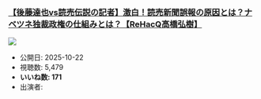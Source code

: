 ### [【後藤達也vs読売伝説の記者】激白！読売新聞誤報の原因とは？ナベツネ独裁政権の仕組みとは？【ReHacQ高橋弘樹】](https://www.youtube.com/watch?v=P_gxP6vxXXk)
[![](https://img.youtube.com/vi/P_gxP6vxXXk/sddefault.jpg)](https://www.youtube.com/watch?v=P_gxP6vxXXk)
-   公開日: 2025-10-22
-   視聴数: 5,479
-   **いいね数: 171**
-   出演者: 
